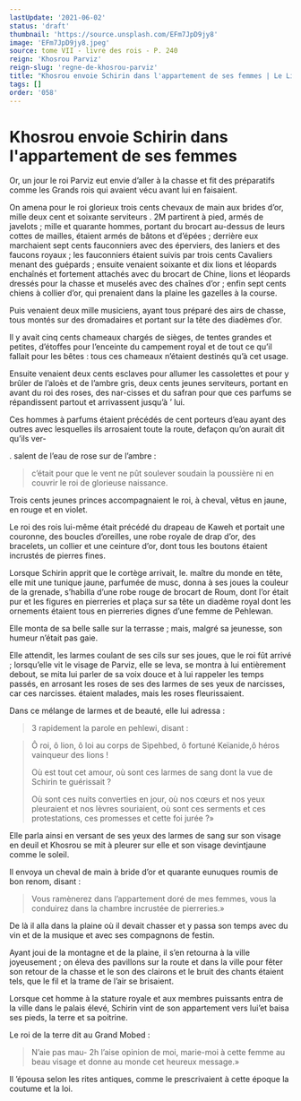 ```yaml
---
lastUpdate: '2021-06-02'
status: 'draft'
thumbnail: 'https://source.unsplash.com/EFm7JpD9jy8'
image: 'EFm7JpD9jy8.jpeg'
source: tome VII - livre des rois - P. 240
reign: 'Khosrou Parviz'
reign-slug: 'regne-de-khosrou-parviz'
title: "Khosrou envoie Schirin dans l'appartement de ses femmes | Le Livre des Rois | Shâhnâmeh"
tags: []
order: '058'
---
```


# Khosrou envoie Schirin dans l'appartement de ses femmes

Or, un jour le roi Parviz eut envie d’aller à la chasse et fit des préparatifs comme les Grands rois qui avaient vécu avant lui en faisaient.

On amena pour le roi glorieux trois cents chevaux de main aux brides d’or, mille deux cent et soixante serviteurs
. 2M partirent à pied, armés de javelots ; mille et quarante hommes, portant du brocart au-dessus de leurs cottes de mailles, étaient armés de bâtons et d’épées ; derrière eux marchaient sept cents fauconniers avec des éperviers, des laniers et des faucons royaux ; les fauconniers étaient suivis par trois cents Cavaliers menant des guépards ; ensuite venaient soixante et dix lions et léopards enchaînés et fortement attachés avec du brocart de Chine, lions et léopards dressés pour la chasse et muselés avec des chaînes d’or ; enfin sept cents chiens à collier d’or, qui prenaient dans la plaine les gazelles à la course.

Puis venaient deux mille musiciens, ayant tous préparé des airs de chasse, tous montés sur des dromadaires et portant sur la tête des diadèmes d’or.

Il y avait cinq cents chameaux chargés de sièges, de tentes grandes et petites, d’étoffes pour l’enceinte du campement royal et de tout ce qu’il fallait pour les bêtes : tous ces chameaux n’étaient destinés qu’à cet usage.

Ensuite venaient deux cents esclaves pour allumer les cassolettes et pour y brûler de l’aloès et de l’ambre gris, deux cents jeunes serviteurs, portant en avant du roi des roses, des nar-cisses et du safran pour que ces parfums se répandissent partout et arrivassent jusqu’à ’ lui.

Ces hommes à parfums étaient précédés de cent porteurs d’eau ayant des outres avec lesquelles ils arrosaient toute la route, defaçon qu’on aurait dit qu’ils ver-

. salent de l’eau de rose sur de l’ambre :

> c’était pour que le vent ne pût soulever soudain la poussière ni en couvrir le roi de glorieuse naissance.

Trois cents jeunes princes accompagnaient le roi, à cheval, vêtus en jaune, en rouge et en violet.

Le roi des rois lui-même était précédé du drapeau de Kaweh et portait une couronne, des boucles d’oreilles, une robe royale de drap d’or, des bracelets, un collier et une ceinture d’or, dont tous les boutons étaient incrustés de pierres fines.

Lorsque Schirin apprit que le cortège arrivait, le. maître du monde en tête, elle mit une tunique jaune, parfumée de musc, donna à ses joues la couleur de la grenade, s’habilla d’une robe rouge de brocart de Roum, dont l’or était pur et les figures en pierreries et plaça sur sa tête un diadème royal dont les ornements étaient tous en pierreries dignes d’une femme de Pehlewan.

Elle monta de sa belle salle sur la terrasse ; mais, malgré sa jeunesse, son humeur n’était pas gaie.

Elle attendit, les larmes coulant de ses cils sur ses joues, que le roi fût arrivé ; lorsqu’elle vit le visage de Parviz, elle se leva, se montra à lui entièrement debout, se mita lui parler de sa voix douce et à lui rappeler les temps passés, en arrosant les roses de ses des larmes de ses yeux de narcisses, car ces narcisses. étaient malades, mais les roses fleurissaient.

Dans ce mélange de larmes et de beauté, elle lui adressa :

> 3 rapidement la parole en pehlewi, disant :

> Ô roi, ô
lion, ô loi au corps de Sipehbed, ô fortuné Keïanide,ô héros vainqueur des lions !
>
> Où est tout cet amour, où sont ces larmes de sang dont la vue de Schirin te guérissait ?
>
> Où sont ces nuits converties en jour, où nos cœurs et nos yeux pleuraient et nos lèvres souriaient, où sont ces serments et ces protestations, ces promesses et cette foi jurée ?»

Elle parla ainsi en versant de ses yeux des larmes de sang sur son visage en deuil et Khosrou se mit à pleurer sur elle et son visage devintjaune comme le soleil.

Il envoya un cheval de main à bride d’or et quarante eunuques roumis de bon renom, disant :

> Vous ramènerez dans l’appartement doré de mes femmes, vous la conduirez dans la chambre incrustée de pierreries.»

De là il alla dans la plaine où il devait chasser et y passa son temps avec du vin et de la musique et avec ses compagnons de festin.

Ayant joui de la montagne et de la plaine, il s’en retourna à la ville joyeusement ; on éleva des pavillons sur la route et dans la ville pour fêter son retour de la chasse et le son des clairons et le bruit des chants étaient tels, que le fil et la trame de l’air se brisaient.

Lorsque cet homme à la stature royale et aux membres puissants entra de la ville dans le palais élevé, Schirin vint de son appartement vers lui’et baisa ses pieds, la terre et sa poitrine.

Le roi de la terre dit au Grand Mobed :

> N’aie pas mau- 2h
 l’aise opinion de moi, marie-moi à cette femme au beau visage et donne au monde cet heureux message.»

Il ’épousa selon les rites antiques, comme le prescrivaient à cette époque la coutume et la loi.
